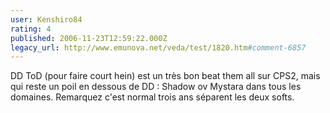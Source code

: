 ```yaml
---
user: Kenshiro84
rating: 4
published: 2006-11-23T12:59:22.000Z
legacy_url: http://www.emunova.net/veda/test/1820.htm#comment-6857
---
```

DD ToD (pour faire court hein) est un très bon beat them all sur CPS2, mais qui reste un poil en dessous de DD : Shadow ov Mystara dans tous les domaines. Remarquez c'est normal trois ans séparent les deux softs.